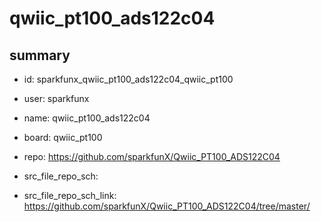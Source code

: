# qwiic_pt100_ads122c04
 
## summary 
* id: sparkfunx_qwiic_pt100_ads122c04_qwiic_pt100
* user: sparkfunx
* name: qwiic_pt100_ads122c04
* board: qwiic_pt100
* repo: https://github.com/sparkfunX/Qwiic_PT100_ADS122C04



* src_file_repo_sch: 
* src_file_repo_sch_link: https://github.com/sparkfunX/Qwiic_PT100_ADS122C04/tree/master/






